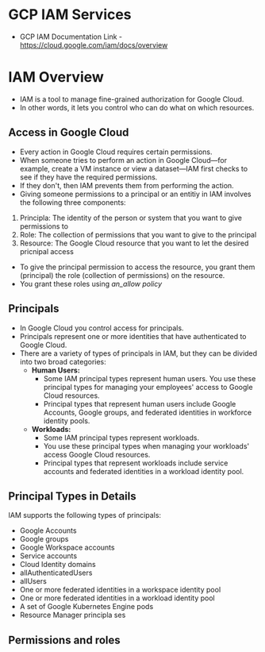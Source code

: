 # GCP IAM Services
- GCP IAM Documentation Link - https://cloud.google.com/iam/docs/overview

# IAM Overview
- IAM is a tool to manage fine-grained authorization for Google Cloud.
- In other words, it lets you control who can do what on which resources.

## Access in Google Cloud

- Every action in Google Cloud requires certain permissions. 
- When someone tries to perform an action in Google Cloud—for example, create a VM instance or view a dataset—IAM first checks to see if they have the required permissions.
- If they don't, then IAM prevents them from performing the action.
- Giving someone permissions to a principal or an entitiy in IAM involves the following three components:
1. Principla: The identity of the person or system that you want to give permissions to
2. Role: The collection of permissions that you want to give to the principal
3. Resource: The Google Cloud resource that you want to let the desired pricnipal access

- To give the principal permission to access the resource, you grant them (principal) the role (collection of permissions) on the resource.
- You grant these roles using _an_allow policy_

## Principals
- In Google Cloud you control access for principals. 
- Principals represent one or more identities that have authenticated to Google Cloud.
- There are a variety of types of principals in IAM, but they can be divided into two broad categories:
  - **Human Users:**
     - Some IAM principal types represent human users. You use these principal types for managing your employees' access to Google Cloud resources.
     - Principal types that represent human users include Google Accounts, Google groups, and federated identities in workforce identity pools.
  - **Workloads:**
    - Some IAM principal types represent workloads.
    - You use these principal types when managing your workloads' access Google Cloud resources.
    - Principal types that represent workloads include service accounts and federated identities in a workload identity pool.
   
## Principal Types in Details
IAM supports the following types of principals:
- Google Accounts
- Google groups
- Google Workspace accounts
- Service accounts
- Cloud Identity domains
- allAuthenticatedUsers
- allUsers
- One or more federated identities in a workspace identity pool
- One or more federated identities in a workload identity pool
- A set of Google Kubernetes Engine pods
- Resource Manager principla ses


## Permissions and roles

